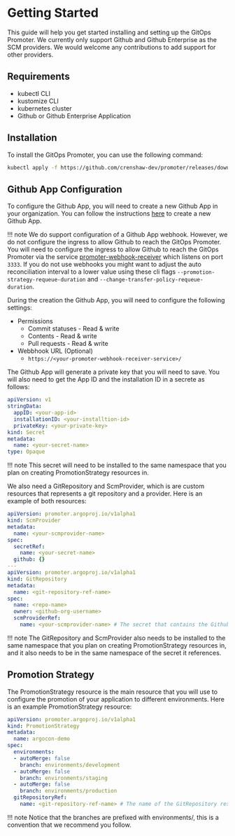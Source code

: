 # Getting Started

This guide will help you get started installing and setting up the GitOps Promoter. We currently only support
Github and Github Enterprise as the SCM providers. We would welcome any contributions to add support for other
providers.

## Requirements

* kubectl CLI
* kustomize CLI
* kubernetes cluster
* Github or Github Enterprise Application

## Installation

To install the GitOps Promoter, you can use the following command:

```bash
kubectl apply -f https://github.com/crenshaw-dev/promoter/releases/download/latest/install.yaml
```

## Github App Configuration

To configure the Github App, you will need to create a new Github App in your organization. You can follow the
instructions [here](https://docs.github.com/en/developers/apps/creating-a-github-app) to create a new Github App.

!!! note We do support configuration of a Github App webhook. However, we do not configure the ingress to allow Github
to reach the GitOps Promoter. You will need to configure the ingress to allow Github to reach the GitOps Promoter 
via the service [promoter-webhook-receiver]() which listens on port `3333`. If you do not use webhooks you might want to
adjust the auto reconciliation interval to a lower value using these cli flags `--promotion-strategy-requeue-duration` and
`--change-transfer-policy-requeue-duration`.

During the creation the Github App, you will need to configure the following settings:

* Permissions
  * Commit statuses - Read & write
  * Contents - Read & write
  * Pull requests - Read & write
* Webbhook URL (Optional)
  * `https://<your-promoter-webhook-receiver-service>/`

The Github App will generate a private key that you will need to save. You will also need to get the App ID and the
installation ID in a secrete as follows:

```yaml
apiVersion: v1
stringData:
  appID: <your-app-id>
  installationID: <your-installtion-id>
  privateKey: <your-private-key>
kind: Secret
metadata:
  name: <your-secret-name>
type: Opaque
```

!!! note This secret will need to be installed to the same namespace that you plan on creating PromotionStrategy resources in.



We also need a GitRepository and ScmProvider, which is are custom resources that represents a git repository and a provider. 
Here is an example of both resources:

```yaml
apiVersion: promoter.argoproj.io/v1alpha1
kind: ScmProvider
metadata:
  name: <your-scmprovider-name>
spec:
  secretRef:
    name: <your-secret-name>
  github: {}
---
apiVersion: promoter.argoproj.io/v1alpha1
kind: GitRepository
metadata:
  name: <git-repository-ref-name>
spec:
  name: <repo-name>
  owner: <github-org-username>
  scmProviderRef:
    name: <your-scmprovider-name> # The secret that contains the Github App configuration
```

!!! note The GitRepository and ScmProvider also needs to be installed to the same namespace that you plan on creating PromotionStrategy 
resources in, and it also needs to be in the same namespace of the secret it references.


## Promotion Strategy

The PromotionStrategy resource is the main resource that you will use to configure the promotion of your application to different environments.
Here is an example PromotionStrategy resource:

```yaml
apiVersion: promoter.argoproj.io/v1alpha1
kind: PromotionStrategy
metadata:
  name: argocon-demo
spec:
  environments:
  - autoMerge: false
    branch: environments/development
  - autoMerge: false
    branch: environments/staging
  - autoMerge: false
    branch: environments/production
  gitRepositoryRef:
    name: <git-repository-ref-name> # The name of the GitRepository resource
```

!!! note Notice that the branches are prefixed with environments/, this is a convention that we recommend you follow.
